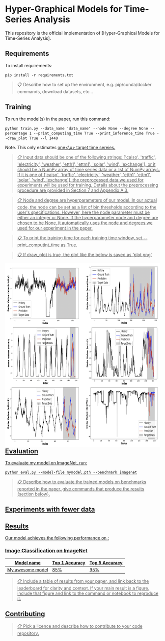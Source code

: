 # Hyper-Graphical Models for Time-Series Analysis

This repository is the official implementation of [Hyper-Graphical Models for Time-Series Analysis]. 


## Requirements

To install requirements:

```setup
pip install -r requirements.txt
```

>📋  Describe how to set up the environment, e.g. pip/conda/docker commands, download datasets, etc...


## Training

To run the model(s) in the paper, run this command:

```train
python train.py --data_name 'data_name' --node None --degree None --percentage 1 --print_computing_time True --print_inference_time True --draw_plot True --l 1440
```

Note. This only estimates <u>one<\u> target time sereies. 

>📋 Input data should be one of the following strings: ['caiso', 'traffic', 'electricity', 'weather', 'etth1', 'ettm1', 'solar', 'wind', 'exchange'], or it should be a NumPy array of time series data or a list of NumPy arrays. If it is one of ['caiso', 'traffic', 'electricity', 'weather', 'etth1', 'ettm1', 'solar', 'wind', 'exchange'], the preprocessed data we used for experiments will be used for training. Details about the preprocessing procedure are provided in Section 7 and Appendix A.3.

>📋 Node and degree are hyperparameters of our model. In our actual code, the node can be set as a list of bin thresholds according to the user's specifications. However, here the node parameter must be either an integer or None. If the hyperparameter node and degree are chosen to be None, it automatically uses the node and degrees we used for our experiment in the paper.

>📋 To print the training time for each training time window, set --print_computint_time as True.

>📋 If draw_plot is true, the plot like the below is saved as 'plot.png'

<a href="url"><img src="/assets/prediction_target_plot.jpg" align="center" height="600" width="800" style="float:left; padding-right:15px" ></a>




## Evaluation

To evaluate my model on ImageNet, run:

```eval
python eval.py --model-file mymodel.pth --benchmark imagenet
```

>📋  Describe how to evaluate the trained models on benchmarks reported in the paper, give commands that produce the results (section below).


## Experiments with fewer data



## Results

Our model achieves the following performance on :

### [Image Classification on ImageNet](https://paperswithcode.com/sota/image-classification-on-imagenet)

| Model name         | Top 1 Accuracy  | Top 5 Accuracy |
| ------------------ |---------------- | -------------- |
| My awesome model   |     85%         |      95%       |

>📋  Include a table of results from your paper, and link back to the leaderboard for clarity and context. If your main result is a figure, include that figure and link to the command or notebook to reproduce it. 


## Contributing

>📋  Pick a licence and describe how to contribute to your code repository. 
